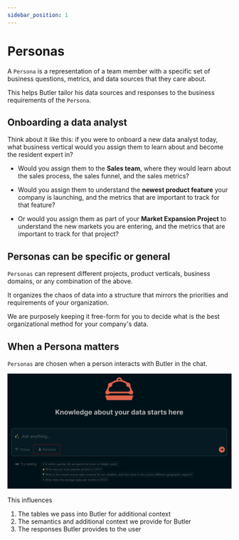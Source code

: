 ```yaml
---
sidebar_position: 1
---
```


# Personas

A `Persona` is a representation of a team member with a specific set of business questions, metrics, and data sources that they care about.

This helps Butler tailor his data sources and responses to the business requirements of the `Persona`.

## Onboarding a data analyst

Think about it like this: if you were to onboard a new data analyst today, what business vertical would you assign them to learn about and become the resident expert in? 

* Would you assign them to the **Sales team**, where they would learn about the sales process, the sales funnel, and the sales metrics? 

* Would you assign them to understand the **newest product feature** your company is launching, and the metrics that are important to track for that feature?

* Or would you assign them as part of your **Market Expansion Project** to understand the new markets you are entering, and the metrics that are important to track for that project?

## Personas can be specific or general

`Personas` can represent different projects, product verticals, business domains, or any combination of the above. 

It organizes the chaos of data into a structure that mirrors the priorities and requirements of your organization.

We are purposely keeping it free-form for you to decide what is the best organizational method for your company's data.


## When a Persona matters

`Personas` are chosen when a person interacts with Butler in the chat. 

![Personas](../../static/img/personas.png)

This influences
1. The tables we pass into Butler for additional context
2. The semantics and additional context we provide for Butler
3. The responses Butler provides to the user

